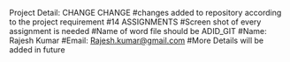 Project Detail: CHANGE CHANGE
#changes added to repository according to the project requirement
#14 ASSIGNMENTS
#Screen shot of every assignment is needed
#Name of word file should be ADID_GIT
#Name: Rajesh Kumar
#Email: Rajesh.kumar@gmail.com
#More Details will be added in future